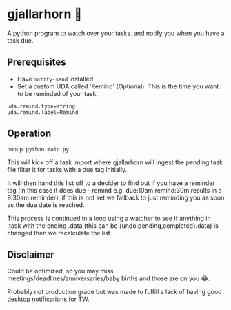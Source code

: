# gjallarhorn 📯

A python program to watch over your tasks. and notify you when you have a task due.

## Prerequisites

* Have `notify-send` installed
* Set a custom UDA called 'Remind' (Optional). This is the time you want to be reminded of your task.

```shell
uda.remind.type=string
uda.remind.label=Remind
```

## Operation

`nohup python main.py`

This will kick off a task import where gjallarhorn will ingest the pending task file
filter it for tasks with a due tag initially.

It will then hand this list off to a decider to find out if you have a reminder tag (in this case it does due - remind e.g. due:10am remind:30m results in a 9:30am reminder), if this is not set we fallback to just reminding you as soon as the due date is reached.

This process is continued in a loop using a watcher to see if anything in .task with the ending .data (this can be {undo,pending,completed}.data) is changed then we recalculate the list

## Disclaimer

Could be optimized, so you may miss meetings/deadlines/anniversaries/baby births and those are on you 😂.

Probably not production grade but was made to fulfill a lack of having good desktop notifications for TW.
